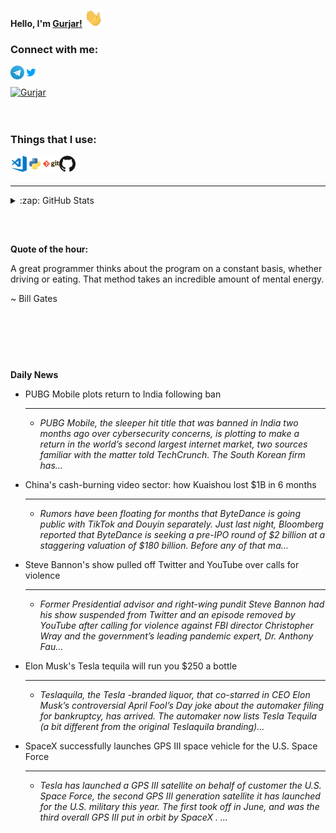 #### Hello, I'm [Gurjar!](https://GurjarKing.github.io) <img src="https://raw.githubusercontent.com/ABSphreak/ABSphreak/master/gifs/Hi.gif" width="30px"></h2>


### Connect with me:

[<img align="left" alt="Gurjar | Telegram" width="22px" src="https://raw.githubusercontent.com/github/explore/80688e429a7d4ef2fca1e82350fe8e3517d3494d/topics/telegram/telegram.png" />][Telegram]
[<img align="left" alt="Gurjar | Twitter" width="22px" src="https://raw.githubusercontent.com/github/explore/80688e429a7d4ef2fca1e82350fe8e3517d3494d/topics/twitter/twitter.png" />][Twitter]
<br >
<br >
<a href="https://github.com/GurjarKing"><img src="https://komarev.com/ghpvc/?username=GurjarKing" alt="Gurjar" /></a> <br />
<br />
<br />
<!-- <br >

![](https://visitor-badge.glitch.me/badge?page_id=GurjarKing)

<br /> -->

### Things that I use:

[<img align="left" alt="Visual Studio Code" width="26px" src="https://raw.githubusercontent.com/github/explore/80688e429a7d4ef2fca1e82350fe8e3517d3494d/topics/visual-studio-code/visual-studio-code.png" />][VSCode]
[<img align="left" alt="Python" width="26px" src="https://raw.githubusercontent.com/github/explore/80688e429a7d4ef2fca1e82350fe8e3517d3494d/topics/python/python.png" />][Python]
[<img align="left" alt="Git" width="26px" src="https://raw.githubusercontent.com/github/explore/80688e429a7d4ef2fca1e82350fe8e3517d3494d/topics/git/git.png" />][Git]
[<img align="left" alt="GitHub" width="26px" src="https://raw.githubusercontent.com/github/explore/78df643247d429f6cc873026c0622819ad797942/topics/github/github.png" />][Github]

<br />
<br />

---
<details>
  <summary>:zap: GitHub Stats</summary>

<img align="left" alt="Gurjar's Github Stats" src="https://github-readme-stats.vercel.app/api?username=GurjarKing&show_icons=true&hide_border=true&count_private=true&include_all_commit=true&theme=algolia" />

</details>

<!-- ### 🔔 My latest tweet
<a href="https://twitter.com/Gurjar_King43" target="_blank">
	<img src="https://github.com/GurjarKing/GurjarKing/raw/master/tweet.png" width="70%" align="center" alt="Click to view on Twitter" title="My latest tweet, as an image"/>
</a> -->
<br>

<pre>

</pre>

**Quote of the hour:**

A great programmer thinks about the program on a constant basis, whether driving or eating. That method takes an incredible amount of mental energy.

~ Bill Gates
<pre>

</pre>
<br>
<pre>


</pre>
<strong>Daily News</strong>
  
  - PUBG Mobile plots return to India following ban
     <hr/>
     
      - *PUBG Mobile, the sleeper hit title that was banned in India two months ago over cybersecurity concerns, is plotting to make a return in the world’s second largest internet market, two sources familiar with the matter told TechCrunch. The South Korean firm has…*
     
  - China's cash-burning video sector: how Kuaishou lost $1B in 6 months
      <hr/>
      
      - *Rumors have been floating for months that ByteDance is going public with TikTok and Douyin separately. Just last night, Bloomberg reported that ByteDance is seeking a pre-IPO round of $2 billion at a staggering valuation of $180 billion. Before any of that ma…*
      
  - Steve Bannon's show pulled off Twitter and YouTube over calls for violence
      <hr/>
      
      - *Former Presidential advisor and right-wing pundit Steve Bannon had his show suspended from Twitter and an episode removed by YouTube after calling for violence against FBI director Christopher Wray and the government’s leading pandemic expert, Dr. Anthony Fau…*
      
  - Elon Musk's Tesla tequila will run you $250 a bottle
      <hr/>
      
      - *Teslaquila, the Tesla -branded liquor, that co-starred in CEO Elon Musk’s controversial April Fool’s Day joke about the automaker filing for bankruptcy, has arrived. The automaker now lists Tesla Tequila (a bit different from the original Teslaquila branding)…*
       
  - SpaceX successfully launches GPS III space vehicle for the U.S. Space Force
      <hr/>
       
       - *Tesla has launched a GPS III satellite on behalf of customer the U.S. Space Force, the second GPS III generation satellite it has launched for the U.S. military this year. The first took off in June, and was the third overall GPS III put in orbit by SpaceX . …*
      

<br />

[VSCode]: https://code.visualstudio.com/
[Python]: https://www.python.org/
[Git]: https://git-scm.com/
[Github]: https://github.com/
[Telegram]: https://t.me/Gurjar_King/
[Twitter]: https://twitter.com/Gurjar_King43/
